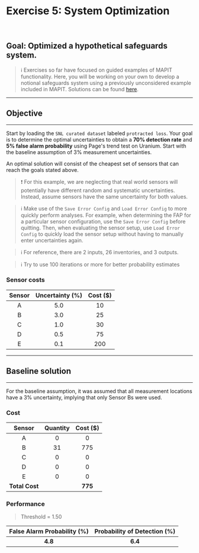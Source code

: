 # Exercise 5: System Optimization

<br>

## Goal: Optimized a hypothetical safeguards system.

> :information_source: Exercises so far have focused on guided examples of MAPIT functionality. Here, you will be working on your own to develop a notional safeguards system using a previously unconsidered example included in MAPIT. Solutions can be found [here](exercise5S.md).


---
## Objective
---

Start by loading the `SNL curated dataset` labeled `protracted loss`. Your goal is to determine the optimal uncertainties to obtain a **70% detection rate** and **5% false alarm probability** using Page's trend test on Uranium. Start with the baseline assumption of 3% measurement uncertainties.  

An optimal solution will consist of the cheapest set of sensors that can reach the goals stated above.

> :exclamation: For this example, we are neglecting that real world sensors will potentially have different random and systematic uncertainties. Instead, assume sensors have the same uncertainty for both values.

> :information_source: Make use of the `Save Error Config` and `Load Error Config` to more quickly perform analyses. For example, when determining the FAP for a particular sensor configuration, use the `Save Error Config` before quitting. Then, when evaluating the sensor setup, use `Load Error Config` to quickly load the sensor setup without having to manually enter uncertainties again.

> :information_source: For reference, there are 2 inputs, 26 inventories, and 3 outputs.

> :information_source: Try to use 100 iterations or more for better probability estimates

### Sensor costs

| Sensor | Uncertainty (%) | Cost ($) |
|:---:|:---:|:---:|
| A | 5.0 | 10 |
| B | 3.0 | 25 |
| C | 1.0 | 30 |
| D | 0.5 | 75 |
| E | 0.1 | 200 |

---
## Baseline solution
---

For the baseline assumption, it was assumed that all measurement locations have a 3% uncertainty, implying that only Sensor Bs were used.


### Cost

| Sensor | Quantity | Cost ($) |
|:---:|:---:|:---:|
| A | 0 | 0 |
| B | 31 | 775 |
| C | 0 | 0 |
| D | 0 | 0 |
| E | 0 | 0 |
| **Total Cost** | | **775** |




### Performance

>Threshold = 1.50

| False Alarm Probability (%) | Probability of Detection (%) |
|:---:|:---:|
| **4.8** | **6.4** |
